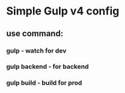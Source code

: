 # Simple Gulp v4 config
## use command:
### gulp - watch for dev
### gulp backend - for backend
### gulp build - build for prod
